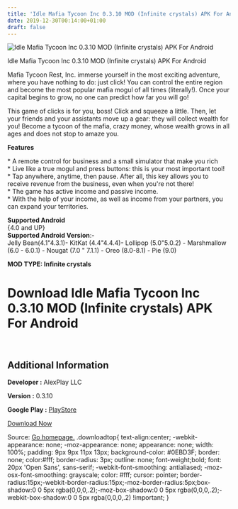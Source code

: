 ```yaml
---
title: 'Idle Mafia Tycoon Inc 0.3.10 MOD (Infinite crystals) APK For Android'
date: 2019-12-30T00:14:00+01:00
draft: false
---
```


![Idle Mafia Tycoon Inc 0.3.10 MOD (Infinite crystals) APK For Android](https://i1.wp.com/apkhome.net/wp-content/uploads/2019/11/Idle-Mafia-Tycoon-Inc.jpg "Idle Mafia Tycoon Inc 0.3.10 MOD (Infinite crystals) APK For Android")

  

Idle Mafia Tycoon Inc 0.3.10 MOD (Infinite crystals) APK For Android

Mafia Tycoon Rest, Inc. immerse yourself in the most exciting adventure, where you have nothing to do: just click! You can control the entire region and become the most popular mafia mogul of all times (literally!). Once your capital begins to grow, no one can predict how far you will go!

This game of clicks is for you, boss! Click and squeeze a little. Then, let your friends and your assistants move up a gear: they will collect wealth for you! Become a tycoon of the mafia, crazy money, whose wealth grows in all ages and does not stop to amaze you.

**Features**

\* A remote control for business and a small simulator that make you rich  
\* Live like a true mogul and press buttons: this is your most important tool!  
\* Tap anywhere, anytime, then pause. After all, this key allows you to receive revenue from the business, even when you're not there!  
\* The game has active income and passive income.  
\* With the help of your income, as well as income from your partners, you can expand your territories.

**Supported Android**  
{4.0 and UP}  
**Supported Android Version**:-  
Jelly Bean(4.1"4.3.1)- KitKat (4.4"4.4.4)- Lollipop (5.0"5.0.2) - Marshmallow (6.0 - 6.0.1) - Nougat (7.0 " 7.1.1) - Oreo (8.0-8.1) - Pie (9.0)

**MOD TYPE: Infinite crystals**

Download Idle Mafia Tycoon Inc 0.3.10 MOD (Infinite crystals) APK For Android
=============================================================================

 

Additional Information
----------------------

**Developer :** AlexPlay LLC

**Version :** 0.3.10

**Google Play :** [PlayStore](https://play.google.com/store/apps/details?id=net.alexplay.mafia)

  

[Download Now](https://store4app.co/post/idle-mafia-tycoon-inc-0-3-10-mod-infinite-crystals-apk-for-android_1574015999)

  
Source: [Go homepage.](https://store4app.co/post/idle-mafia-tycoon-inc-0-3-10-mod-infinite-crystals-apk-for-android_1574015999) .downloadtop{ text-align:center; -webkit-appearance: none; -moz-appearance: none; appearance: none; width: 100%; padding: 9px 9px 11px 13px; background-color: #0EBD3F; border: none; color:#fff; border-radius: 3px; outline: none; font-weight;bold; font: 20px 'Open Sans', sans-serif; -webkit-font-smoothing: antialiased; -moz-osx-font-smoothing: grayscale; color: #fff; cursor: pointer; border-radius:15px;-webkit-border-radius:15px;-moz-border-radius:5px;box-shadow:0 0 5px rgba(0,0,0,.2);-moz-box-shadow:0 0 5px rgba(0,0,0,.2);-webkit-box-shadow:0 0 5px rgba(0,0,0,.2) !important; }